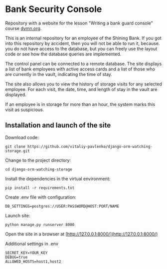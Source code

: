 # Bank Security Console

Repository with a website for the lesson "Writing a bank guard console" course [dvmn.org](https://dvmn.org/modules/).

This is an internal repository for an employee of the Shining Bank. If you got into this repository by accident, then you will not be able to run it, because. you do not have access to the database, but you can freely use the layout code or see how the database queries are implemented.

The control panel can be connected to a remote database. The site displays a list of bank employees with active access cards and a list of those who are currently in the vault, indicating the time of stay.

The site also allows you to view the history of storage visits for any selected employee. For each visit, the date, time, and length of stay in the vault are displayed.

If an employee is in storage for more than an hour, the system marks this visit as suspicious.

## Installation and launch of the site
Download code:
```
git clone https://github.com/vitaliy-pavlenko/django-orm-watching-storage.git
```
Change to the project directory:
```
cd django-orm-watching-storage
```
Install the dependencies in the virtual environment:
```
pip install -r requirements.txt
```
Create .env file with configuration:

```
DB_SETTINGS=postgres://USER:PASSWORD@HOST:PORT/NAME
```
Launch site:
```
python manage.py runserver 8000
```
Open the site in a browser at [http://127.0.0.1:8000/](http://127.0.0.1:8000/)

Additional settings in .env
```
SECRET_KEY=YOUR_KEY
DEBUG=true
ALLOWED_HOSTS=host1,host2
```
